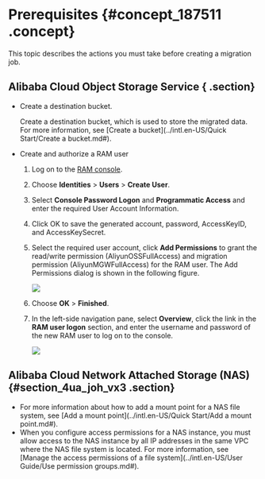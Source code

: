 # Prerequisites {#concept_187511 .concept}

This topic describes the actions you must take before creating a migration job.

## Alibaba Cloud Object Storage Service { .section}

-   Create a destination bucket.

    Create a destination bucket, which is used to store the migrated data. For more information, see [Create a bucket](../intl.en-US/Quick Start/Create a bucket.md#).

-   Create and authorize a RAM user
    1.  Log on to the [RAM console](https://ram.console.aliyun.com).
    2.  Choose **Identities** \> **Users** \> **Create User**.
    3.  Select **Console Password Logon** and **Programmatic Access** and enter the required User Account Information.
    4.  Click OK to save the generated account, password, AccessKeyID, and AccessKeySecret.
    5.  Select the required user account, click **Add Permissions** to grant the read/write permission \(AliyunOSSFullAccess\) and migration permission \(AliyunMGWFullAccess\) for the RAM user. The Add Permissions dialog is shown in the following figure.

        ![](../DNHCS_MGW18101150/../DNhcs_mgw1842487/images/21235_en-US.png)

    6.  Choose **OK** \> **Finished**.
    7.  In the left-side navigation pane, select **Overview**, click the link in the **RAM user logon** section, and enter the username and password of the new RAM user to log on to the console.

        ![](../DNHCS_MGW18101150/../DNhcs_mgw1842487/images/34662_en-US.png)


## Alibaba Cloud Network Attached Storage \(NAS\) {#section_4ua_joh_vx3 .section}

-   For more information about how to add a mount point for a NAS file system, see [Add a mount point](../intl.en-US/Quick Start/Add a mount point.md#).
-   When you configure access permissions for a NAS instance, you must allow access to the NAS instance by all IP addresses in the same VPC where the NAS file system is located. For more information, see [Manage the access permissions of a file system](../intl.en-US/User Guide/Use permission groups.md#).

